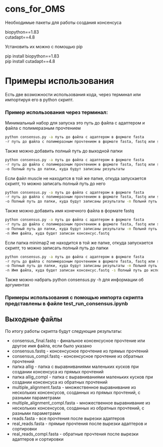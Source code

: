 # cons_for_OMS

Необходимые пакеты для работы создания консенсуса

biopython==1.83  
cutadapt==4.8

Установить их можно с помощью pip 

pip install biopython==1.83  
pip install cutadapt==4.8


# Примеры использования

Есть две возможности использования кода, через терминал или импортируя его в python скрипт.

### Пример использования через терминал:

Минимальный набор для запуска это путь до файла с адаптером и файла с полимеразным прочтением  

```bash
python consensus.py -a путь до файла с адаптером в формате fasta
-r путь до файла с полимеразным прочтением в формате fasta, fastq или sam 
```

Также можно добавить полный путь до выходной папки
```bash
python consensus.py -a путь до файла с адаптером в формате fasta
-r путь до файла с полимеразным прочтением в формате fasta, fastq или sam
-o Полный путь до папки, куда будут записаны результаты 
```

Если файл muscle не находится в той же папке, откуда запускается скрипт, то можно записать полный путь до него
```bash
python consensus.py -a путь до файла с адаптером в формате fasta
-r путь до файла с полимеразным прочтением в формате fasta, fastq или sam
-o Полный путь до папки, куда будут записаны результаты -m Полынй путь до исполняемого файла muscle 
```

Также можно добавить имя конечного файла в формате fastq
```bash
python consensus.py -a путь до файла с адаптером в формате fasta
-r путь до файла с полимеразным прочтением в формате fasta, fastq или sam
-o Полный путь до папки, куда будут записаны результаты -m Полынй путь до исполняемого файла muscle
-n Имя файла, куда будет записан консенсус.fastq
```

Если папка minimap2 не находится в той же папке, откуда запускается скрипт, то можно записать полный путь до папки
```bash
python consensus.py -a путь до файла с адаптером в формате fasta
-r путь до файла с полимеразным прочтением в формате fasta, fastq или sam
-o Полный путь до папки, куда будут записаны результаты -m Полынй путь до исполняемого файла muscle
-n Имя файла, куда будет записан консенсус.fastq -s Полный путь до исполняемого файла minimap2
```
Также можно набрать python consensus.py -h для информации об аргументах

### Примеры использования с помощью импорта скрипта представлены в файле test_run_consensus.ipynb



## Выходные файлы
По итогу работы скрипта будут следующие результаты:
- consensus_final.fastq - финальное консенсусное прочтение или другое имя файла, если было указано
- consensus.fastq - консенсусное прочтение из прямых прочтений
- consensus_compl.fastq - консенсусное прочтение из обратных прочтений
- папка allig - папка с выравниваниями маленьких кусков при создании консенсуса из прямых прочтений
- папка allig_compl - папка с выравниваниями маленьких кусков при создании консенсуса из обратных прочтений
- multiple_alignment.fasta - множественное выравнивание из нескольких консенсусов, созданных из прямых прочтений, с разными параметрами 
- multiple_alignment_compl.fasta - множественное выравнивание из нескольких консенсусов, созданных из обратных прочтений, с разными параметрами
- reads.fasta - все прочтения после вырезки адаптеров
- real_reads.fasta - прямые прочтения после вырезки адаптеров и сортировки
- real_reads_compl.fasta - обратные прочтения после вырезки адаптеров и сортировки




